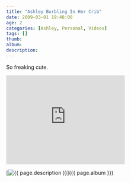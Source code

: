 ```yaml
---
title: "Ashley Burbling In Her Crib"
date: 2009-03-01 19:48:00
age: 2
categories: [Ashley, Personal, Videos]
tags: []
thumb: 
album: 
description: 
---
```


So freaking cute.

<iframe height="240" src="https://skydrive.live.com/embed?cid=F443C8FEC5D6FFCE&amp;resid=F443C8FEC5D6FFCE%21191&amp;authkey=ADjXg80LT9Z3Z3w" frameborder="0" width="320" scrolling="no"></iframe>

[<img src="{{ page.thumb }}" alt="{{ page.description }}" class="wyseguys-album"/>]({{ page.album }})
